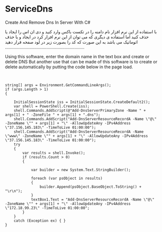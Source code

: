 # ServiceDns
Create And Remove Dns In Server With C#

با استفاده از این نرم افزار نام دامنه را در تکست باکس وارد کنید و دی ان اس را ایجاد یا حذف کنید
اما استفاده ی دیگری که می توان از این نرم افزار کرد در ایجاد و یا حذف اتوماتیک می باشد به این صورت که کد را بصورت زیر در لود صفحه قرار دهید
<br/>
.................................................................
<br/>
<p dir="ltr">
Using this software, enter the domain name in the text box and create or delete DNS
But another use that can be made of this software is to create or delete automatically by putting the code below in the page load.
</p>
<br/>






    string[] args = Environment.GetCommandLineArgs();
    if (args.Length > 1)
    {
    
        InitialSessionState iss = InitialSessionState.CreateDefault2();
        var shell = PowerShell.Create(iss);
        shell.Commands.AddScript(@"Add-DnsServerPrimaryZone -Name " + args[1] + " -ZoneFile " + args[1] + ".dns");
        shell.Commands.AddScript("Add-DnsServerResourceRecordA -Name \"@\" -ZoneName \"" + args[1] + "\" -AllowUpdateAny -IPv4Address \"37.156.145.183\" -TimeToLive 01:00:00");
        shell.Commands.AddScript("Add-DnsServerResourceRecordA -Name \"www\" -ZoneName \"" + args[1] + "\" -AllowUpdateAny -IPv4Address \"37.156.145.183\" -TimeToLive 01:00:00");
        try
        {
            var results = shell.Invoke();
            if (results.Count > 0)
            {
                
                var builder = new System.Text.StringBuilder();

                foreach (var psObject in results)
                {
                    builder.Append(psObject.BaseObject.ToString() + "\r\n");
                }
                textBox1.Text = "Add-DnsServerResourceRecordA -Name \"@\" -ZoneName \"" + args[1] + "\" -AllowUpdateAny -IPv4Address \"172.18.99.23\" -TimeToLive 01:00:00";
            }
        }
        catch (Exception ex) { }
    }

